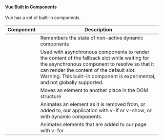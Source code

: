 #### Vue Built In Components

Vue has a set of built-in components.

| Component |	Description |
|-------| ------------------|
|<KeepAlive> |	Remembers the state of non-active dynamic components
|<Suspense> |	Used with asynchronous components to render the content of the fallback slot while waiting for the asynchronous component to resolve so that it can render the content of the default slot. Warning: This built-in component is experimental, and not globally supported.
|<Teleport>	| Moves an element to another place in the DOM structure
|<Transition>	| Animates an element as it is removed from, or added to, our application with v-if or v-show, or with dynamic components.
|<TransitionGroup> |	Animates elements that are added to our page with v-for
